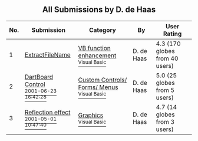 ﻿<div align="center">

## All Submissions by D\. de Haas

</div>

No.  | Submission | Category | By   | User Rating
---- | ---------- | -------- | ---- | -----------
1 | [ExtractFileName<br />](https://github.com/Planet-Source-Code/d-de-haas-extractfilename__1-5174) | [VB function enhancement<br /><sup>Visual Basic</sup>](../ByCategory/vb-function-enhancement__1-25.md) | D\. de Haas | 4.3 (170 globes from 40 users)
2 | [DartBoard Control<br /><sup>2001-06-23 16:42:28</sup>](https://github.com/Planet-Source-Code/d-de-haas-dartboard-control__1-24348) | [Custom Controls/ Forms/  Menus<br /><sup>Visual Basic</sup>](../ByCategory/custom-controls-forms-menus__1-4.md) | D\. de Haas | 5.0 (25 globes from 5 users)
3 | [Reflection effect<br /><sup>2001-05-01 10:47:40</sup>](https://github.com/Planet-Source-Code/d-de-haas-reflection-effect__1-22708) | [Graphics<br /><sup>Visual Basic</sup>](../ByCategory/graphics__1-46.md) | D\. de Haas | 4.7 (14 globes from 3 users)
